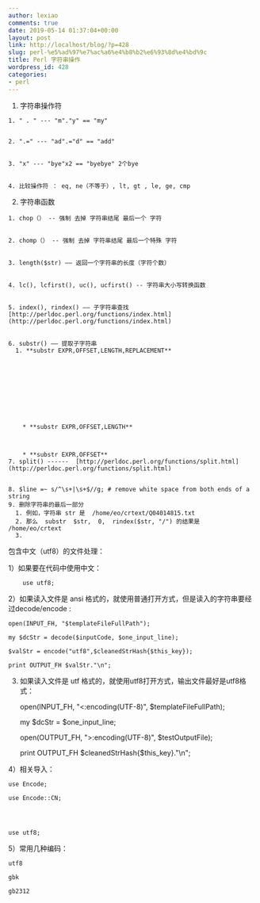 ```yaml
---
author: lexiao
comments: true
date: 2019-05-14 01:37:04+00:00
layout: post
link: http://localhost/blog/?p=428
slug: perl-%e5%ad%97%e7%ac%a6%e4%b8%b2%e6%93%8d%e4%bd%9c
title: Perl 字符串操作
wordpress_id: 428
categories:
- perl
---
```




  1. 字符串操作符



    1. " . " --- "m"."y" == "my"


    2. ".=" --- "ad".="d" == "add"


    3. "x" --- "bye"x2 == "byebye" 2个bye


    4. 比较操作符 ： eq, ne（不等于）, lt, gt , le, ge, cmp


  2. 字符串函数



    1. chop（） -- 强制 去掉 字符串结尾 最后一个 字符


    2. chomp（） -- 强制 去掉 字符串结尾 最后一个特殊 字符


    3. length($str) —— 返回一个字符串的长度（字符个数）


    4. lc(), lcfirst(), uc(), ucfirst() -- 字符串大小写转换函数


    5. index(), rindex() —— 子字符串查找  [http://perldoc.perl.org/functions/index.html](http://perldoc.perl.org/functions/index.html)


    6. substr() —— 提取子字符串
      1. **substr EXPR,OFFSET,LENGTH,REPLACEMENT**


   







        * **substr EXPR,OFFSET,LENGTH**



        * **substr EXPR,OFFSET**
    7. split() ------  [http://perldoc.perl.org/functions/split.html](http://perldoc.perl.org/functions/split.html)


    8. $line =~ s/^\s+|\s+$//g;	# remove white space from both ends of a string
    9. 删除字符串的最后一部分
      1. 例如，字符串 str 是  /home/eo/crtext/Q04014815.txt
      2. 那么  substr  $str,  0,  rindex($str, "/") 的结果是  /home/eo/crtext
      3.   

  


  


包含中文（utf8）的文件处理：

  


1）如果要在代码中使用中文：

		use utf8;

  


2）如果读入文件是 ansi 格式的，就使用普通打开方式，但是读入的字符串要经过decode/encode :

	open(INPUT_FH, "$templateFileFullPath");

	my $dcStr = decode($inputCode, $one_input_line);

	$valStr = encode("utf8",$cleanedStrHash{$this_key});

	print OUTPUT_FH $valStr."\n";

  


3) 如果读入文件是 utf 格式的，就使用utf8打开方式，输出文件最好是utf8格式：

	open(INPUT_FH, "<:encoding(UTF-8)", $templateFileFullPath);

	my $dcStr = $one_input_line;

	open(OUTPUT_FH, ">:encoding(UTF-8)", $testOutputFile);

	print OUTPUT_FH $cleanedStrHash{$this_key}."\n";

  


4）相关导入：

	use Encode;

	use Encode::CN;

  


	use utf8;

5）常用几种编码：

	utf8

	gbk

	gb2312

	
